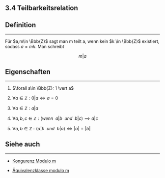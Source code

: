 ## 3.4 Teilbarkeitsrelation

## Definition

***

Für $a,m\in \Bbb{Z}$ sagt man m teilt a, wenn kein $k \in \Bbb{Z}$ existiert, sodass $a = mk$. Man schreibt

$$m\vert a$$

## Eigenschaften

***

1. $\forall a\in \Bbb{Z}: 1 \vert a$

2. $\forall a \in \mathbb{Z}: 0 \vert a \iff a=0$

3. $\forall a \in \mathbb{Z}:a \vert a$ 

4. $\forall a,b,c \in \mathbb{Z}: (wenn \ \ a\vert b \ \ und \ \ b\vert c) \implies a\vert c$ 

5.  $\forall a,b \in \mathbb{Z}:(a\vert b \ \ und \ \ b\vert a) \iff \vert a \vert = \vert b \vert$

## Siehe auch

***

* [Kongurenz Modulo m](</3. Algebraische Strukturen/3.4 Der Ring der ganzen Zahlen und seine Quotientenräume/Kongurenz Modulo m.md>)

* [Äquivalenzklasse modulo m](</3. Algebraische Strukturen/3.4 Der Ring der ganzen Zahlen und seine Quotientenräume/Äquivalenzklasse modulo m.md>)

<!--ID: 1709218514982-->

